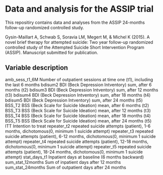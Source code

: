 # Data and analysis for the ASSIP trial
This repositiry contains data and analyses from the ASSIP 24-months follow-up randomized controlled study.

Gysin-Maillart A, Schwab S, Soravia LM, Megert M, & Michel K (2015). A novel brief therapy for attempted suicide: Two year follow-up randomized controlled study of the Attempted Suicide Short Intervention Program (ASSIP). Manuscript submitted for publication.

## Variable description
  amb_sess_t1_6M			Number of outpatient sessions at time one (t1), including the last 6 months
  bdisum2				BDI (Beck Depression Intventory) sum, after 6 months (t2)
  bdisum3				BDI (Beck Depression Intventory) sum, after 12 months (t3)
  bdisum4				BDI (Beck Depression Intventory) sum, after 18 months (t4)
  bdisum5				BDI (Beck Depression Intventory) sum, after 24 months (t5)
  BSS_T2				BSS (Beck Scale for Suicide Ideation) mean, after 6 months (t2)
  BSS_T3				BSS (Beck Scale for Suicide Ideation) mean, after 12 months (t3)
  BSS_T4				BSS (Beck Scale for Suicide Ideation) mean, after 18 months (t4)
  BSS_T5				BSS (Beck Scale for Suicide Ideation) mean, after 24 months (t5)
  ITT				Intention to treat
  repeater_t2			repeated suicide attempts (patient), 1-6 months, dichotomous(0, minimum 1 suicide attempt)
  repeater_t3			repeated suicide attempts (patient), 6-12 months, dichotomous(0, minimum 1 suicide attempt)
  repeater_t4			repeated suicide attempts (patient), 12-18 months, dichotomous(0, minimum 1 suicide attempt)
  repeater_t5			repeated suicide attempts (patient), 18-24 months, dichotomous(0, minimum 1 suicide attempt)
  stat_days_t1			Inpatient days at baseline (6 months backward)
  sum_stat_12months		Sum of inpatient days after 12 months
  sum_stat_24months		Sum of outpatient days after 24 months
